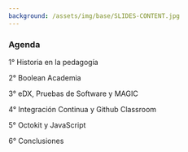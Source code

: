 ```yaml
---
background: /assets/img/base/SLIDES-CONTENT.jpg
---
```

<h3 class="white">
  Agenda
</h3>

<div class="white">
  <p class="fragment text-purple">1° <span class="text-lightning"> Historia en la pedagogía </span></p>
  <p class="fragment text-purple">2° <span class="text-white">Boolean Academia</span></p>
  <p class="fragment text-purple">3° <span class="text-lightning">eDX, Pruebas de Software y MAGIC</span></p>
  <p class="fragment text-purple">4° <span class="text-lightning">Integración Continua y Github Classroom</span></p>
  <p class="fragment text-purple">5° <span class="text-white">Octokit y JavaScript</span></p>
  <p class="fragment text-purple">6° <span class="text-lightning">Conclusiones</span></p>
</div>

